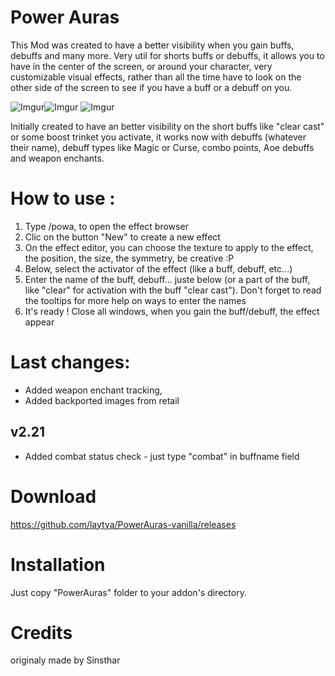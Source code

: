 # Power Auras

This Mod was created to have a better visibility when you gain buffs, debuffs and many more. Very util for shorts buffs or debuffs, it allows you to have in the center of the screen, or around your character, very customizable visual effects, rather than all the time have to look on the other side of the screen to see if you have a buff or a debuff on you.

![Imgur](http://i.imgur.com/MW3lrJr.jpg)![Imgur](http://i.imgur.com/tsSu9MW.jpg) ![Imgur](http://i.imgur.com/5OcL3E7.jpg)

Initially created to have an better visibility on the short buffs like "clear cast" or some boost trinket you activate, it works now with debuffs (whatever their name), debuff types like Magic or Curse, combo points, Aoe debuffs and weapon enchants.


# How to use :

1. Type /powa, to open the effect browser
2. Clic on the button "New" to create a new effect
3. On the effect editor, you can choose the texture to apply to the effect, the position, the size, the symmetry, be creative :P
4. Below, select the activator of the effect (like a buff, debuff, etc...)
5. Enter the name of the buff, debuff... juste below (or a part of the buff, like "clear" for activation with the buff "clear cast"). Don't forget to read the tooltips for more help on ways to enter the names
6. It's ready ! Close all windows, when you gain the buff/debuff, the effect appear

# Last changes:
- Added weapon enchant tracking, 
- Added backported images from retail

## v2.21
+ Added combat status check - just type "combat" in buffname field


# Download

https://github.com/laytya/PowerAuras-vanilla/releases

# Installation

Just copy "PowerAuras" folder to your addon's directory.

# Credits

originaly made by Sinsthar
